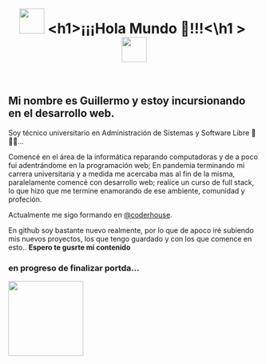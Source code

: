 <div background="#f3f7fe">
    <h1 align="center" border="1" ><img width="50px" height="50px" src="https://res.cloudinary.com/dpiwmbsog/image/upload/v1667461454/icons/pinguino03_cnrawx.gif" alt="">&nbsp;&lt;h1&gt;¡¡¡Hola Mundo 🖖!!!&lt;&#92;h1 &gt;&nbsp;<img width="50px" height="50px" src="https://res.cloudinary.com/dpiwmbsog/image/upload/v1667461454/icons/pinguino03_cnrawx.gif" alt=""></h1>
    </br>
    <h2>Mi nombre es Guillermo y estoy incursionando en el desarrollo web.</h2>
    <p>Soy técnico universitario en Administración de Sistemas y Software Libre <strong>🐧🐧🐧</strong>...</p>
    <p>Comencé en el área de la informática reparando computadoras y de a poco fui adentrándome en la programación web; En pandemia terminando mi carrera universitaria y a medida me acercaba mas al fin de la misma, paralelamente comencé con desarrollo web; realice un curso de full stack, lo que hizo que me termine enamorando de ese ambiente, comunidad y profeción.</p>
    <p>Actualmente me sigo formando en <a href="https://www.coderhouse.com/" target="_blank"> @coderhouse</a>.</p>
    <p>En github soy bastante nuevo realmente, por lo que de apoco iré subiendo mis nuevos proyectos, los que tengo guardado y con los que comence en esto.. <strong>Espero te gusrte mi contenido<stong/></p>
    
<div>
    
<section>
    <h3>en progreso de finalizar portda...</h3>
    <img  height="150px" src="https://res.cloudinary.com/dpiwmbsog/image/upload/v1667461454/icons/pinguino05_e24mtr.gif" alt="">
</section>
